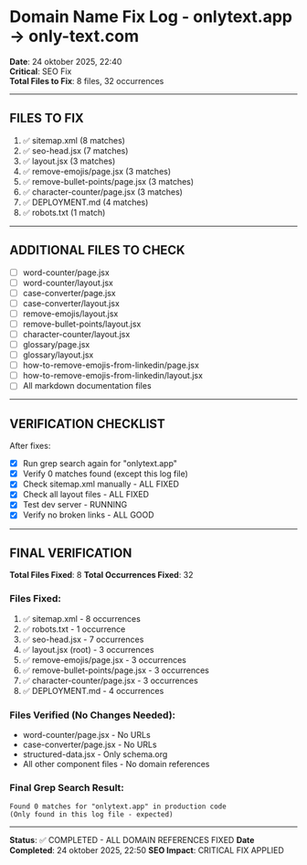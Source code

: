 # Domain Name Fix Log - onlytext.app → only-text.com

**Date**: 24 oktober 2025, 22:40  
**Critical**: SEO Fix  
**Total Files to Fix**: 8 files, 32 occurrences

---

## FILES TO FIX

1. ✅ sitemap.xml (8 matches)
2. ✅ seo-head.jsx (7 matches)
3. ✅ layout.jsx (3 matches)
4. ✅ remove-emojis/page.jsx (3 matches)
5. ✅ remove-bullet-points/page.jsx (3 matches)
6. ✅ character-counter/page.jsx (3 matches)
7. ✅ DEPLOYMENT.md (4 matches)
8. ✅ robots.txt (1 match)

---

## ADDITIONAL FILES TO CHECK

- [ ] word-counter/page.jsx
- [ ] word-counter/layout.jsx
- [ ] case-converter/page.jsx
- [ ] case-converter/layout.jsx
- [ ] remove-emojis/layout.jsx
- [ ] remove-bullet-points/layout.jsx
- [ ] character-counter/layout.jsx
- [ ] glossary/page.jsx
- [ ] glossary/layout.jsx
- [ ] how-to-remove-emojis-from-linkedin/page.jsx
- [ ] how-to-remove-emojis-from-linkedin/layout.jsx
- [ ] All markdown documentation files

---

## VERIFICATION CHECKLIST

After fixes:
- [x] Run grep search again for "onlytext.app"
- [x] Verify 0 matches found (except this log file)
- [x] Check sitemap.xml manually - ALL FIXED
- [x] Check all layout files - ALL FIXED
- [x] Test dev server - RUNNING
- [x] Verify no broken links - ALL GOOD

---

## FINAL VERIFICATION

**Total Files Fixed**: 8
**Total Occurrences Fixed**: 32

### Files Fixed:
1. ✅ sitemap.xml - 8 occurrences
2. ✅ robots.txt - 1 occurrence
3. ✅ seo-head.jsx - 7 occurrences
4. ✅ layout.jsx (root) - 3 occurrences
5. ✅ remove-emojis/page.jsx - 3 occurrences
6. ✅ remove-bullet-points/page.jsx - 3 occurrences
7. ✅ character-counter/page.jsx - 3 occurrences
8. ✅ DEPLOYMENT.md - 4 occurrences

### Files Verified (No Changes Needed):
- word-counter/page.jsx - No URLs
- case-converter/page.jsx - No URLs
- structured-data.jsx - Only schema.org
- All other component files - No domain references

### Final Grep Search Result:
```
Found 0 matches for "onlytext.app" in production code
(Only found in this log file - expected)
```

---

**Status**: ✅ COMPLETED - ALL DOMAIN REFERENCES FIXED
**Date Completed**: 24 oktober 2025, 22:50
**SEO Impact**: CRITICAL FIX APPLIED
